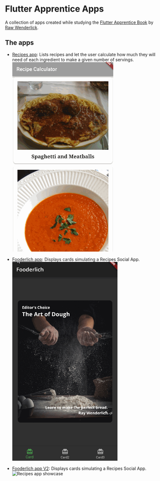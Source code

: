 # Flutter Apprentice Apps

A collection of apps created while studying the [Flutter Apprentice Book](https://www.raywenderlich.com/books/flutter-apprentice) by [Raw Wenderlick](https://www.raywenderlich.com).

## The apps

- [Recipes app](./recipes): Lists recipes and let the user calculate how much they will need of each ingredient to make a given number of servings.<br>
![Recipes app showcase](./recipes/docs/showcase.gif)

- [Fooderlich app](./fooderlich): Displays cards simulating a Recipes Social App.<br>
![Recipes app showcase](./fooderlich/docs/showcase.gif)

- [Fooderlich app V2](./fooderlich_2): Displays cards simulating a Recipes Social App.<br>
![Recipes app showcase](./fooderlich_2/docs/showcase.gif)
